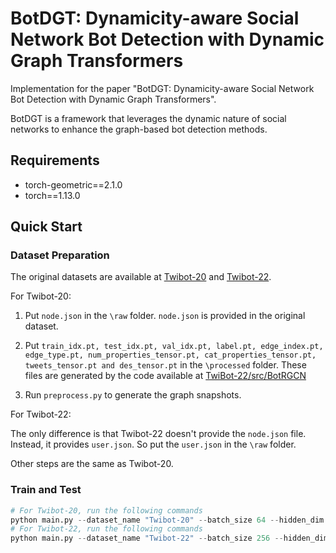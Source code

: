 # BotDGT: Dynamicity-aware Social Network Bot Detection with Dynamic Graph Transformers
Implementation for the paper "BotDGT: Dynamicity-aware Social Network Bot Detection with Dynamic Graph Transformers".

BotDGT is a framework that leverages the dynamic nature of social networks to enhance the graph-based bot detection methods.

## Requirements
* torch-geometric==2.1.0
* torch==1.13.0

## Quick Start

### Dataset Preparation
The original datasets are available at [Twibot-20](https://github.com/BunsenFeng/TwiBot-20) and [Twibot-22](https://github.com/LuoUndergradXJTU/TwiBot-22). 

For Twibot-20:

1. Put `node.json` in the `\raw` folder. `node.json` is provided in the original dataset.

2. Put `train_idx.pt, test_idx.pt, val_idx.pt, label.pt, edge_index.pt, edge_type.pt, num_properties_tensor.pt, cat_properties_tensor.pt, tweets_tensor.pt and des_tensor.pt` in the `\processed` folder. These files are generated by the code available at [TwiBot-22/src/BotRGCN](https://github.com/LuoUndergradXJTU/TwiBot-22/tree/master/src/BotRGCN)

3. Run `preprocess.py` to generate the graph snapshots.

For Twibot-22:

The only difference is that Twibot-22 doesn't provide the `node.json` file. Instead, it provides `user.json`. So put the `user.json` in the `\raw` folder.

Other steps are the same as Twibot-20.

### Train and Test
```python
# For Twibot-20, run the following commands
python main.py --dataset_name "Twibot-20" --batch_size 64 --hidden_dim 128 --weight_decay 1e-2 --structural_learning_rate 1e-4 --temporal_learning_rate 1e-5
# For Twibot-22, run the following commands
python main.py --dataset_name "Twibot-22" --batch_size 256 --hidden_dim 64 --weight_decay 5e-2 --structural_learning_rate 5e-4 --temporal_learning_rate 5e-5

```